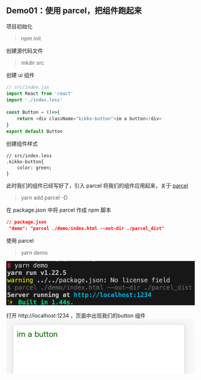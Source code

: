 ## Demo01：使用 parcel，把组件跑起来
项目初始化
> npm init  

创建源代码文件
> mkdir src

创建 ui 组件
```javascript
// src/index.jsx
import React from 'react'
import './index.less'

const Button = ()=>{
    return <div className="kikko-button">im a button</div>
}
export default Button

```
创建组件样式
```less
// src/index.less
.kikko-button{
    color: green;
}
```
此时我们的组件已经写好了，引入 parcel 将我们的组件应用起来，关于 [parcel](https://parceljs.org/)
> yarn add parcel -D

在 package.json 中将 parcel 作成 npm 脚本
```json
// package.json
 "demo": "parcel ./demo/index.html --out-dir ./parcel_dist"
```
使用 parcel
> yarn demo

![20210219161840.png](https://raw.githubusercontent.com/coderzzp/cloud-image/main/vs-picgo20210219161840.png)

打开 http://localhost:1234 ，页面中出现我们的button 组件
![20210219161957.png](https://raw.githubusercontent.com/coderzzp/cloud-image/main/vs-picgo20210219161957.png)

